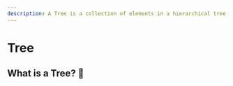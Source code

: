 ```yaml
---
description: A Tree is a collection of elements in a hierarchical tree structure
---
```


# Tree

## What is a Tree? 🌳 



